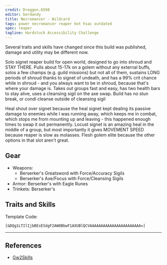 ```yaml
---
credit: Dreggon.6598
editor: berdandy
title: Necromancer - Wildcard
tags: power necromancer reaper hot hsac outdated
spec: reaper
tagline: Hardstuck Accessibility Challenge
---
```


Several traits and skills have changed since this build was published, damage and utility may be different now.

Solo signet reaper build for open world, designed to go into shroud and STAY THERE. Pulls about 15-17k on a golem without any external buffs, solos a few champs (e.g. guild missions) but not all of them, sustains LONG periods of shroud thanks to signet of undeath, and has a 99% crit chance while in shroud - and you always want to be in shroud, because that's where your damage is. Takes out groups fast and easy, has two health bars to stay alive, uses a cleansing sigil on the axe swap. Build has no stun break, or condi cleanse outside of cleansing sigil

Heal shout over signet because the heal signet kept dealing its passive damage to enemies while I was running away, which keeps me in combat, which stops me from mounting up and leaving - this happened enough times to swap it out permanently. Locust signet is an amazing heal in the middle of a group, but most importantly it gives MOVEMENT SPEED because reaper is slow as molasses. Flesh golem elite because the other options in that slot aren't great.

## Gear

- Weapons:
  - Berserker's Greatsword with Force/Accuracy Sigils
  - Berserker's Axe/Focus with Force/Cleansing Sigils
- Armor: Berserker's with Eagle Runes
- Trinkets: Berserker's

## Traits and Skills

Template Code:

`[&DQg1LTIlIjbBEsESdgF2AW8BbwF1AXUBlQCVAAAAAAAAAAAAAAAAAAAAAAA=]`

---

<div
  data-armory-embed='skills'
  data-armory-ids='30488,10612,10611,10622,10646'
>
</div>
<div
  data-armory-embed='specializations'
  data-armory-ids='53,50,34'
  data-armory-53-traits='914,909,853'
  data-armory-50-traits='875,894,893'
  data-armory-34-traits='2020,1969,2021'
>
</div>
<script async src='https://unpkg.com/armory-embeds@^0.x.x/armory-embeds.js'></script>



## References

- [Gw2Skills](http://en.gw2skills.net/editor/?PSwAEd3lJkwwCbaptru2YjOaXlNbA-zRIYRU/XIRko9GCVUVmMA-e)

